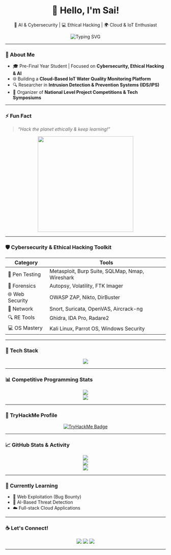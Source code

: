 <h1 align="center">👋 Hello, I'm Sai! </h1>
<p align="center">
🚀 AI & Cybersecurity | 💻 Ethical Hacking | 🌍 Cloud & IoT Enthusiast
</p>

<p align="center">
  <img src="https://readme-typing-svg.demolab.com?font=JetBrains+Mono&pause=1000&color=F7F7F7&center=true&vCenter=true&width=500&lines=Cybersecurity+Researcher;Cloud+IoT+Developer;Ethical+Hacker;Always+Learning+%F0%9F%94%A5" alt="Typing SVG" />
</p>

---

### 🧠 About Me
- 🎓 Pre-Final Year Student | Focused on **Cybersecurity, Ethical Hacking & AI**
- 🌐 Building a **Cloud-Based IoT Water Quality Monitoring Platform**
- 🔍 Researcher in **Intrusion Detection & Prevention Systems (IDS/IPS)**
- 🎯 Organizer of **National Level Project Competitions & Tech Symposiums**

---

### ⚡ Fun Fact
> *“Hack the planet ethically & keep learning!”*

<p align="center">
  <img src="https://media.giphy.com/media/qgQUggAC3Pfv687qPC/giphy.gif" width="300"/>
</p>

---

### 🛡️ Cybersecurity & Ethical Hacking Toolkit
| Category | Tools |
|---------|--------|
| 🧪 Pen Testing | Metasploit, Burp Suite, SQLMap, Nmap, Wireshark |
| 🧬 Forensics | Autopsy, Volatility, FTK Imager |
| 🌐 Web Security | OWASP ZAP, Nikto, DirBuster |
| 📡 Network | Snort, Suricata, OpenVAS, Aircrack-ng |
| 🔍 RE Tools | Ghidra, IDA Pro, Radare2 |
| 💻 OS Mastery | Kali Linux, Parrot OS, Windows Security |

---

### 🧰 Tech Stack
<p align="center">
  <img src="https://skillicons.dev/icons?i=python,java,c,mysql,sqlite,js,html,css,react,firebase,linux&perline=6" />
</p>

---

### 📊 Competitive Programming Stats
<p align="center">
  <img src="https://leetcard.jacoblin.cool/saimukeshr?theme=dark&font=JetBrains%20Mono" />
  <br>
  <img src="https://cp-logo.vercel.app/codechef/saimukesh_17" />
</p>

---

### 🔐 TryHackMe Profile
<p align="center">
  <a href="https://tryhackme.com/p/CYBERIAN">
    <img src="https://tryhackme-badges.s3.amazonaws.com/CYBERIAN.png" alt="TryHackMe Badge">
  </a>
</p>

---

### 📈 GitHub Stats & Activity
<p align="center">
  <img src="https://github-readme-streak-stats.herokuapp.com/?user=Rsaimukesh&theme=tokyonight&hide_border=true" />
  <br>
  <img src="https://github-readme-stats.vercel.app/api?username=Rsaimukesh&show_icons=true&theme=tokyonight&hide_border=true" />
  <br>
  <img src="https://github-profile-summary-cards.vercel.app/api/cards/profile-details?username=Rsaimukesh&theme=tokyonight" />
</p>

---

### 🧠 Currently Learning
- 🔐 Web Exploitation (Bug Bounty)
- 🤖 AI-Based Threat Detection
- ☁️ Full-stack Cloud Applications

---

### ☕ Let's Connect!
<p align="center">
  <a href="mailto:saimukeshr.cs2023@citchennai.net"><img src="https://img.shields.io/badge/Gmail-D14836?style=for-the-badge&logo=gmail&logoColor=white"/></a>
  <a href="https://www.linkedin.com/in/saimukesh"><img src="https://img.shields.io/badge/LinkedIn-blue?style=for-the-badge&logo=linkedin&logoColor=white"/></a>
  <a href="https://tryhackme.com/p/CYBERIAN"><img src="https://img.shields.io/badge/TryHackMe-red?style=for-the-badge&logo=tryhackme&logoColor=white"/></a>
</p>

---

